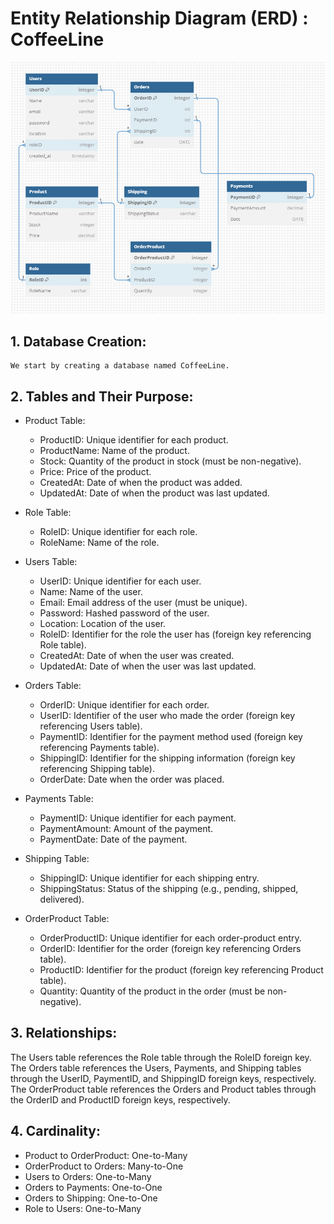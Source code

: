 # Entity Relationship Diagram (ERD) : CoffeeLine

![image](erd.png)

## 1. Database Creation:

    We start by creating a database named CoffeeLine.

## 2. Tables and Their Purpose:

- Product Table:

  - ProductID: Unique identifier for each product.
  - ProductName: Name of the product.
  - Stock: Quantity of the product in stock (must be non-negative).
  - Price: Price of the product.
  - CreatedAt: Date of when the product was added.
  - UpdatedAt: Date of when the product was last updated.

- Role Table:

  - RoleID: Unique identifier for each role.
  - RoleName: Name of the role.

- Users Table:

  - UserID: Unique identifier for each user.
  - Name: Name of the user.
  - Email: Email address of the user (must be unique).
  - Password: Hashed password of the user.
  - Location: Location of the user.
  - RoleID: Identifier for the role the user has (foreign key referencing Role table).
  - CreatedAt: Date of when the user was created.
  - UpdatedAt: Date of when the user was last updated.

- Orders Table:

  - OrderID: Unique identifier for each order.
  - UserID: Identifier of the user who made the order (foreign key referencing Users table).
  - PaymentID: Identifier for the payment method used (foreign key referencing Payments table).
  - ShippingID: Identifier for the shipping information (foreign key referencing Shipping table).
  - OrderDate: Date when the order was placed.

- Payments Table:

  - PaymentID: Unique identifier for each payment.
  - PaymentAmount: Amount of the payment.
  - PaymentDate: Date of the payment.

- Shipping Table:

  - ShippingID: Unique identifier for each shipping entry.
  - ShippingStatus: Status of the shipping (e.g., pending, shipped, delivered).

- OrderProduct Table:
  - OrderProductID: Unique identifier for each order-product entry.
  - OrderID: Identifier for the order (foreign key referencing Orders table).
  - ProductID: Identifier for the product (foreign key referencing Product table).
  - Quantity: Quantity of the product in the order (must be non-negative).

## 3. Relationships:

The Users table references the Role table through the RoleID foreign key.
The Orders table references the Users, Payments, and Shipping tables through the UserID, PaymentID, and ShippingID foreign keys, respectively.
The OrderProduct table references the Orders and Product tables through the OrderID and ProductID foreign keys, respectively.

## 4. Cardinality:

- Product to OrderProduct: One-to-Many
- OrderProduct to Orders: Many-to-One
- Users to Orders: One-to-Many
- Orders to Payments: One-to-One
- Orders to Shipping: One-to-One
- Role to Users: One-to-Many
